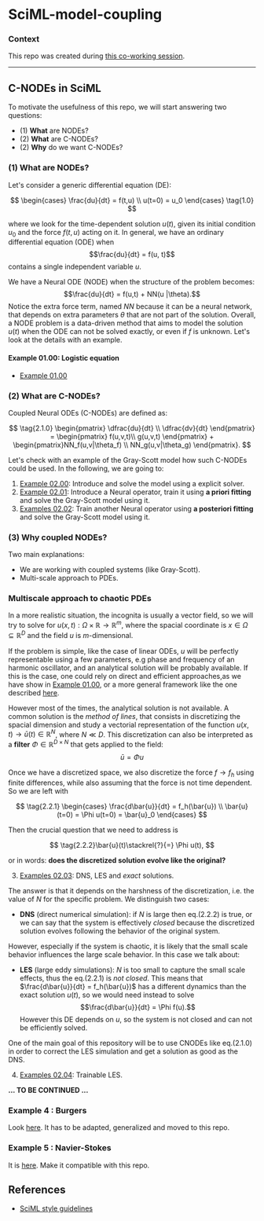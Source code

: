 # SciML-model-coupling

### Context

This repo was created during [this co-working session](https://github.com/DEEPDIP-project/logs/blob/main/meetings/2024-02-20%20Coworking%20session.md).

----

## C-NODEs in SciML

To motivate the usefulness of this repo, we will start answering two questions:
* (1) **What** are NODEs? 
* (2) **What** are C-NODEs?
* (2) **Why** do we want C-NODEs?

### (1) What are NODEs?

Let's consider a generic differential equation (DE):

$$
\begin{cases} \frac{du}{dt} = f(t,u) \\
u(t=0) = u_0 \end{cases} \tag{1.0}
$$

where we look for the time-dependent solution $u(t)$, given its initial condition $u_0$ and the force $f(t,u)$ acting on it.
In general, we have an ordinary differential equation (ODE) when $$\frac{du}{dt} = f(u, t)$$ contains a single independent variable $u$.

We have a Neural ODE (NODE) when the structure of the problem becomes: $$\frac{du}{dt} = f(u,t) + NN(u |\theta).$$ Notice the extra force term, named $NN$ because it can be a neural network, that depends on extra parameters $\theta$ that are not part of the solution. Overall, a NODE problem is a data-driven method that aims to model the solution $u(t)$ when the ODE can not be solved exactly, or even if $f$ is unknown. Let's look at the details with an example.

#### Example 01.00: Logistic equation

* [Example 01.00](examples/01.00-Logistic.jl)

### (2) What are C-NODEs?

Coupled Neural ODEs (C-NODEs) are defined as:

$$
\tag{2.1.0}
\begin{pmatrix} \dfrac{du}{dt} \\
\dfrac{dv}{dt} \end{pmatrix} = \begin{pmatrix} f(u,v,t)\\
g(u,v,t) \end{pmatrix} + \begin{pmatrix}NN_f(u,v|\theta_f) \\
NN_g(u,v|\theta_g) \end{pmatrix}.
$$

Let's check with an example of the Gray-Scott model how such C-NODEs could be used.
In the following, we are going to:

1. [Example 02.00](examples/02.00-GrayScott.jl): Introduce and solve the  model using a explicit solver.
2. [Example 02.01](examples/02.01-GrayScott.jl): Introduce a Neural operator, train it using **a priori fitting** and solve the Gray-Scott model using it.
3. [Examples 02.02](examples/02.02-GrayScott.jl): Train another Neural operator using **a posteriori fitting** and solve the Gray-Scott model using it.

### (3) Why coupled NODEs? 
Two main explanations:
* We are working with coupled systems (like Gray-Scott).
* Multi-scale approach to PDEs.


### Multiscale approach to chaotic PDEs
In a more realistic situation, the incognita is usually a vector field, so we will try to solve for $u(x,t): \Omega \times \mathbb{R} \rightarrow \mathbb{R}^m$, where the spacial coordinate is $x\in \Omega \subseteq \mathbb{R}^D$ and the field $u$ is $m$-dimensional.

If the problem is simple, like the case of linear ODEs, $u$ will be perfectly representable using a few parameters, e.g phase and frequency of an harmonic oscillator, and an analytical solution will be probably available.
If this is the case, one could rely on direct and efficient approaches,as we have show in [Example 01.00](examples/01.00-Logistic.jl), or a more general framework like the one described [here](https://docs.sciml.ai/DiffEqDocs/stable/examples/classical_physics/).

However most of the times, the analytical solution is not available. A common solution is the *method of lines*, that consists in discretizing the spacial dimension and study a vectorial representation of the function $u(x,t) \rightarrow \bar{u}(t)\in \mathbb{R}^N$, where $N\ll D$. This discretization can also be interpreted as a **filter** $\Phi\in\mathbb{R}^{D\times N}$ that gets applied to the field:
$$\bar{u}= \Phi u$$

Once we have a discretized space, we also discretize the force $f\rightarrow f_h$ using finite differences, while also assuming that the force is not time dependent. So we are left with

$$
\tag{2.2.1}
\begin{cases}
\frac{d\bar{u}}{dt} = f_h(\bar{u}) \\
\bar{u}(t=0) = \Phi u(t=0) = \bar{u}_0
\end{cases}
$$

Then the crucial question that we need to address is 

$$
\tag{2.2.2}\bar{u}(t)\stackrel{?}{=} \Phi u(t),
$$

or in words: **does the discretized solution evolve like the original?**

3. [Examples 02.03](examples/02.03-GrayScott.jl): DNS, LES and *exact* solutions.

The answer is that it depends on the harshness of the discretization, i.e. the value of $N$ for the specific problem.
We distinguish two cases:
* **DNS** (direct numerical simulation): if $N$ is large then eq.(2.2.2) is true, or we can say that the system is effectively *closed* because the discretized solution evolves following the behavior of the original system.

However, especially if the system is chaotic, it is likely that the small scale behavior influences the large scale behavior. In this case we talk about:
* **LES** (large eddy simulations): $N$ is too small to capture the small scale effects, thus the eq.(2.2.1) is *not closed*. This means that $\frac{d\bar{u}}{dt} = f_h(\bar{u})$ has a different dynamics than the exact solution $u(t)$, so we would need instead to solve  $$\frac{d\bar{u}}{dt} = \Phi f(u).$$ 
However this DE depends on $u$, so the system is not closed and can not be efficiently solved.

One of the main goal of this repository will be to use CNODEs like eq.(2.1.0) in order to correct the LES simulation and get a solution as good as the DNS.

4. [Examples 02.04](examples/02.04-GrayScott.jl): Trainable LES.

**... TO BE CONTINUED ...**



### Example 4 : Burgers
Look [here](https://github.com/DEEPDIP-project/NeuralNS-SciML-Tutorials). It has to be adapted, generalized and moved to this repo.

### Example 5 : Navier-Stokes
It is [here](https://github.com/DEEPDIP-project/NeuralNS-SciML-Tutorials). Make it compatible with this repo.

## References

* [SciML style guidelines](https://github.com/SciML/SciMLStyle)
